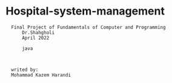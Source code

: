 # Hospital-system-management
      Final Project of Fundamentals of Computer and Programming
          Dr.Shahgholi
          April 2022

          java
        
    

      writed by:
      Mohammad Kazem Harandi

